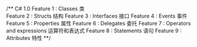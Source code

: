 ﻿/**
C# 1.0
Feature 1 : Classes                              类  
Feature 2 : Structs                              结构
Feature 3 : Interfaces                           接口
Feature 4 : Events                               事件
Feature 5 : Properties                           属性
Feature 6 : Delegates                            委托
Feature 7 : Operators and expressions            运算符和表达式
Feature 8 : Statements                           语句
Feature 9 : Attributes                           特性
**/